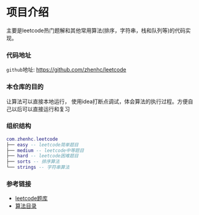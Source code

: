 # 项目介绍

主要是leetcode热门题解和其他常用算法(排序，字符串，栈和队列等)的代码实现。

### 代码地址
`github`地址: https://github.com/zhenhc/leetcode
### 本仓库的目的
让算法可以直接本地运行， 使用idea打断点调试，体会算法的执行过程。方便自己以后可以直接运行和复习

### 组织结构

``` lua
com.zhenhc.leetcode
├── easy -- leetcode简单题目
├── medium -- leetcode中等题目
├── hard -- leetcode困难题目
├── sorts -- 排序算法
└── strings -- 字符串算法
```


### 参考链接

- [leetcode题库](https://leetcode-cn.com/problemset/all/)
- [算法目录](https://www.cyc2018.xyz/%E7%AE%97%E6%B3%95/%E5%9F%BA%E7%A1%80/%E7%AE%97%E6%B3%95%20-%20%E7%9B%AE%E5%BD%95.html)